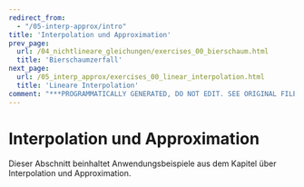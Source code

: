 ```yaml
---
redirect_from:
  - "/05-interp-approx/intro"
title: 'Interpolation und Approximation'
prev_page:
  url: /04_nichtlineare_gleichungen/exercises_00_bierschaum.html
  title: 'Bierschaumzerfall'
next_page:
  url: /05_interp_approx/exercises_00_linear_interpolation.html
  title: 'Lineare Interpolation'
comment: "***PROGRAMMATICALLY GENERATED, DO NOT EDIT. SEE ORIGINAL FILES IN /content***"
---
```

# Interpolation und Approximation

Dieser Abschnitt beinhaltet Anwendungsbeispiele aus dem Kapitel über Interpolation und Approximation.